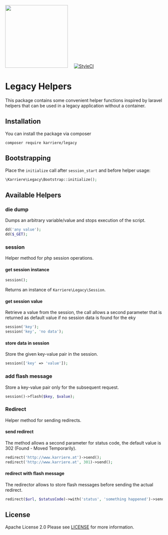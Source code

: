 <a href="https://www.karriere.at/" target="_blank"><img width="200" src="http://www.karriere.at/images/layout/katlogo.svg"></a>
<span>&nbsp;&nbsp;&nbsp;</span>
[![StyleCI](https://styleci.io/repos/83349380/shield?branch=master)](https://styleci.io/repos/83349380)

# Legacy Helpers
This package contains some convenient helper functions inspired by laravel helpers that can be used in a legacy application without a container.
## Installation
You can install the package via composer

```
composer require karriere/legacy
```

## Bootstrapping
Place the `initialize` call after `session_start` and before helper usage:
```php
\Karriere\Legacy\Bootstrap::initialize();
```

## Available Helpers
### die dump
Dumps an arbitrary variable/value and stops execution of the script.
```php
dd('any value');
dd($_GET);
```

### session
Helper method for php session operations. 
#### get session instance
```php
session();
```
Returns an instance of `Karriere\Legacy\Session`.

#### get session value
Retrieve a value from the session, the call allows a second parameter that is returned as default value if no 
session data is found for the eky
```php
session('key');
session('key', 'no data');
```

#### store data in session
Store the given key-value pair in the session.
```php
session(['key' => 'value']);
```

### add flash message
Store a key-value pair only for the subsequent request. 
```php
session()->flash($key, $value);
```

### Redirect
Helper method for sending redirects.
#### send redirect
The method allows a second parameter for status code, the default value is 302 (Found - Moved Temporarily).
```php
redirect('http://www.karriere.at')->send();
redirect('http://www.karriere.at', 301)->send();
```

#### redirect with flash message
The redirector allows to store flash messages before sending the actual redirect.
```php
redirect($url, $statusCode)->with('status', 'something happened')->send();
```

## License

Apache License 2.0 Please see [LICENSE](LICENSE) for more information.
